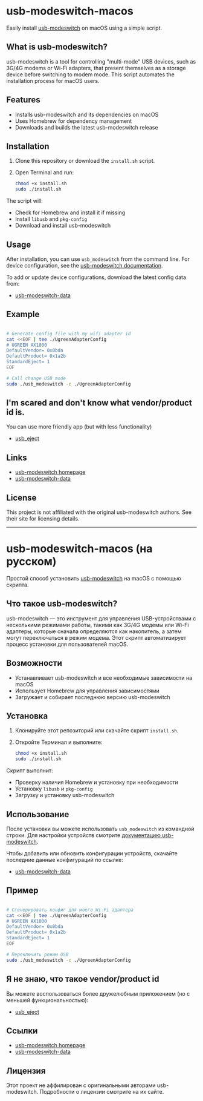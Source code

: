 
# usb-modeswitch-macos

Easily install [usb-modeswitch](https://www.draisberghof.de/usb_modeswitch/) on macOS using a simple script.

## What is usb-modeswitch?

usb-modeswitch is a tool for controlling "multi-mode" USB devices, such as 3G/4G modems or Wi-Fi adapters, that present themselves as a storage device before switching to modem mode. This script automates the installation process for macOS users.

## Features

- Installs usb-modeswitch and its dependencies on macOS
- Uses Homebrew for dependency management
- Downloads and builds the latest usb-modeswitch release

## Installation

1. Clone this repository or download the `install.sh` script.
2. Open Terminal and run:

	```sh
	chmod +x install.sh
	sudo ./install.sh
	```

The script will:
- Check for Homebrew and install it if missing
- Install `libusb` and `pkg-config`
- Download and install usb-modeswitch

## Usage

After installation, you can use `usb_modeswitch` from the command line. For device configuration, see the [usb-modeswitch documentation](https://www.draisberghof.de/usb_modeswitch/).

To add or update device configurations, download the latest config data from:

- [usb-modeswitch-data](https://www.draisberghof.de/usb_modeswitch/usb-modeswitch-data-20191128.tar.bz2)

## Example

```bash

# Generate config file with my wifi adapter id
cat <<EOF | tee ./UgreenAdapterConfig 
# UGREEN AX1800 
DefaultVendor= 0x0bda 
DefaultProduct= 0x1a2b 
StandardEject= 1 
EOF

# Call change USB mode
sudo ./usb_modeswitch -c ./UgreenAdapterConfig
```

## I'm scared and don't know what vendor/product id is.

You can use more friendly app (but with less functionality) 
- [usb_eject](https://github.com/MyLittleCrab/usb_eject)

## Links

- [usb-modeswitch homepage](https://www.draisberghof.de/usb_modeswitch/)
- [usb-modeswitch-data](https://www.draisberghof.de/usb_modeswitch/usb-modeswitch-data-20191128.tar.bz2)

## License

This project is not affiliated with the original usb-modeswitch authors. See their site for licensing details.


---

# usb-modeswitch-macos (на русском)

Простой способ установить [usb-modeswitch](https://www.draisberghof.de/usb_modeswitch/) на macOS с помощью скрипта.

## Что такое usb-modeswitch?

usb-modeswitch — это инструмент для управления USB-устройствами с несколькими режимами работы, такими как 3G/4G модемы или Wi-Fi адаптеры, которые сначала определяются как накопитель, а затем могут переключаться в режим модема. Этот скрипт автоматизирует процесс установки для пользователей macOS.

## Возможности

- Устанавливает usb-modeswitch и все необходимые зависимости на macOS
- Использует Homebrew для управления зависимостями
- Загружает и собирает последнюю версию usb-modeswitch

## Установка

1. Клонируйте этот репозиторий или скачайте скрипт `install.sh`.
2. Откройте Терминал и выполните:

	```sh
	chmod +x install.sh
	sudo ./install.sh
	```

Скрипт выполнит:
- Проверку наличия Homebrew и установку при необходимости
- Установку `libusb` и `pkg-config`
- Загрузку и установку usb-modeswitch

## Использование

После установки вы можете использовать `usb_modeswitch` из командной строки. Для настройки устройств смотрите [документацию usb-modeswitch](https://www.draisberghof.de/usb_modeswitch/).

Чтобы добавить или обновить конфигурации устройств, скачайте последние данные конфигураций по ссылке:

- [usb-modeswitch-data](https://www.draisberghof.de/usb_modeswitch/usb-modeswitch-data-20191128.tar.bz2)

## Пример

```bash

# Сгенерировать конфиг для моего Wi-Fi адаптера
cat <<EOF | tee ./UgreenAdapterConfig 
# UGREEN AX1800 
DefaultVendor= 0x0bda 
DefaultProduct= 0x1a2b 
StandardEject= 1 
EOF

# Переключить режим USB
sudo ./usb_modeswitch -c ./UgreenAdapterConfig
```

## Я не знаю, что такое vendor/product id

Вы можете воспользоваться более дружелюбным приложением (но с меньшей функциональностью):
- [usb_eject](https://github.com/MyLittleCrab/usb_eject)

## Ссылки

- [usb-modeswitch homepage](https://www.draisberghof.de/usb_modeswitch/)
- [usb-modeswitch-data](https://www.draisberghof.de/usb_modeswitch/usb-modeswitch-data-20191128.tar.bz2)

## Лицензия

Этот проект не аффилирован с оригинальными авторами usb-modeswitch. Подробности о лицензии смотрите на их сайте.

